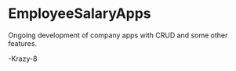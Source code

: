 # EmployeeSalaryApps
Ongoing development of company apps with CRUD and some other features.

-Krazy-8
